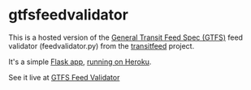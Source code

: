 # gtfsfeedvalidator

This is a hosted version of the [General Transit Feed Spec (GTFS)](https://developers.google.com/transit/gtfs/) feed validator (feedvalidator.py) from the [transitfeed](https://github.com/google/transitfeed/wiki) project.

It's a simple [Flask app](http://flask.pocoo.org/docs/0.10/quickstart/#a-minimal-application
), [running on Heroku](https://devcenter.heroku.com/articles/getting-started-with-python-o).

See it live at [GTFS Feed Validator](http://gtfsfeedvalidator.transitscreen.com/)
